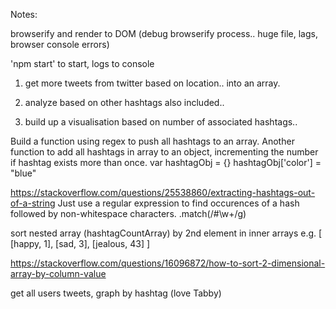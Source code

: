 Notes:

browserify and render to DOM (debug browserify process.. huge file, lags, browser console errors)

'npm start' to start, logs to console

1. get more tweets from twitter based on location..
into an array.

2. analyze based on other hashtags also included..

3. build up a visualisation based on number of associated hashtags..

Build a function using regex to push all hashtags to an array. Another function to add all hashtags in array to an object, incrementing the number if hashtag exists more than once.
var hashtagObj = {}
hashtagObj['color'] = "blue"

https://stackoverflow.com/questions/25538860/extracting-hashtags-out-of-a-string
Just use a regular expression to find occurences of a hash followed by non-whitespace characters.
.match(/#\w+/g)



sort nested array (hashtagCountArray) by 2nd element in inner arrays
e.g.
[
  [happy, 1],
  [sad, 3],
  [jealous, 43]
]

https://stackoverflow.com/questions/16096872/how-to-sort-2-dimensional-array-by-column-value


get all users tweets, graph by hashtag (love Tabby)

